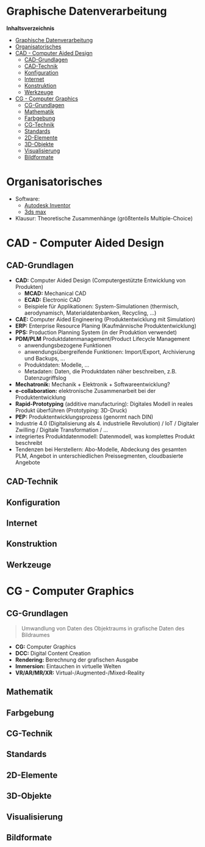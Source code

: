<!----------
title: "Graphische Datenverarbeitung"
date: "Semester 5"
keywords: [Graphische Datenverarbeitung, GDV, CAD, CAE, CG, DHGE, Semester 5]
---------->

Graphische Datenverarbeitung
============================

<!-- md2apkg ignore-card -->

<!-- START doctoc generated TOC please keep comment here to allow auto update -->
<!-- DON'T EDIT THIS SECTION, INSTEAD RE-RUN doctoc TO UPDATE -->
**Inhaltsverzeichnis**

- [Graphische Datenverarbeitung](#graphische-datenverarbeitung)
- [Organisatorisches](#organisatorisches)
- [CAD - Computer Aided Design](#cad---computer-aided-design)
  - [CAD-Grundlagen](#cad-grundlagen)
  - [CAD-Technik](#cad-technik)
  - [Konfiguration](#konfiguration)
  - [Internet](#internet)
  - [Konstruktion](#konstruktion)
  - [Werkzeuge](#werkzeuge)
- [CG - Computer Graphics](#cg---computer-graphics)
  - [CG-Grundlagen](#cg-grundlagen)
  - [Mathematik](#mathematik)
  - [Farbgebung](#farbgebung)
  - [CG-Technik](#cg-technik)
  - [Standards](#standards)
  - [2D-Elemente](#2d-elemente)
  - [3D-Objekte](#3d-objekte)
  - [Visualisierung](#visualisierung)
  - [Bildformate](#bildformate)

<!-- END doctoc generated TOC please keep comment here to allow auto update -->

<!--newpage-->

# Organisatorisches

<!-- md2apkg ignore-card -->

- Software:
  - [Autodesk Inventor](https://www.autodesk.de/solutions/autocad-and-inventor)
  - [3ds max](https://www.autodesk.de/products/3ds-max/overview)
- Klausur: Theoretische Zusammenhänge (größtenteils Multiple-Choice)

# CAD - Computer Aided Design

## CAD-Grundlagen

- **CAD:** Computer Aided Design (Computergestützte Entwicklung von Produkten)
  - **MCAD:** Mechanical CAD
  - **ECAD:** Electronic CAD
  - Beispiele für Applikationen: System-Simulationen (thermisch, aerodynamisch, Materialdatenbanken, Recycling, ...)
- **CAE:** Computer Aided Engineering (Produktentwicklung mit Simulation)
- **ERP:** Enterprise Resource Planing (Kaufmännische Produktentwicklung)
- **PPS:** Production Planning System (in der Produktion verwendet)
- **PDM/PLM** Produktdatenmanagement/Product Lifecycle Management
  - anwendungsbezogene Funktionen
  - anwendungsübergreifende Funktionen: Import/Export, Archivierung und Backups, ...
  - Produktdaten: Modelle, ...
  - Metadaten: Daten, die Produktdaten näher beschreiben, z.B. Datenzugriffslog
- **Mechatronik:** Mechanik + Elektronik + Softwareentwicklung?
- **e-collaboration:** elektronische Zusammenarbeit bei der Produktentwicklung
- **Rapid-Prototyping** (additive manufacturing): Digitales Modell in reales Produkt überführen (Prototyping: 3D-Druck)
- **PEP:** Produktentwicklungsprozess (genormt nach DIN)
- Industrie 4.0 (Digitalisierung als 4. industrielle Revolution) / IoT / Digitaler Zwilling / Digitale Transformation / ...
- integriertes Produktdatenmodell: Datenmodell, was komplettes Produkt beschreibt
- Tendenzen bei Herstellern: Abo-Modelle, Abdeckung des gesamten PLM, Angebot in unterschiedlichen Preissegmenten, cloudbasierte Angebote

<!-- ziemlich viele einfache Begriffe, aber wir haben sehr viel Zeit damit verbracht (in BAckstage soll ein Glossar landen) -->
<!-- das Glossar ist jetzt auch nicht so der Burner, LG Max -->

## CAD-Technik

## Konfiguration

## Internet

## Konstruktion

## Werkzeuge

# CG - Computer Graphics

## CG-Grundlagen

> Umwandlung von Daten des Objektraums in grafische Daten des Bildraumes

- **CG:** Computer Graphics
- **DCC:** Digital Content Creation
- **Rendering:** Berechnung der grafischen Ausgabe
- **Immersion:** Eintauchen in virtuelle Welten
- **VR/AR/MR/XR:** Virtual-/Augmented-/Mixed-Reality

## Mathematik

## Farbgebung

## CG-Technik

## Standards

## 2D-Elemente

## 3D-Objekte

## Visualisierung

## Bildformate
